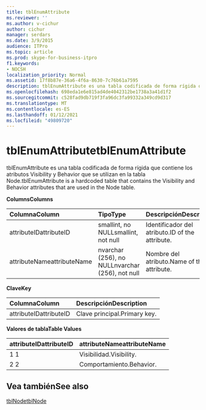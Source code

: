 ```yaml
---
title: tblEnumAttribute
ms.reviewer: ''
ms.author: v-cichur
author: cichur
manager: serdars
ms.date: 3/9/2015
audience: ITPro
ms.topic: article
ms.prod: skype-for-business-itpro
f1.keywords:
- NOCSH
localization_priority: Normal
ms.assetid: 17f8b87e-36a6-4f6a-8630-7c76b61a7595
description: tblEnumAttribute es una tabla codificada de forma rígida que contiene los atributos Visibility y Behavior que se utilizan en la tabla Node.
ms.openlocfilehash: 698eda1e6e815ad4de4042312be1738a3a41d1f2
ms.sourcegitcommit: c528fad9db719f3fa96dc3fa99332a349cd9d317
ms.translationtype: MT
ms.contentlocale: es-ES
ms.lasthandoff: 01/12/2021
ms.locfileid: "49809720"
---
```

# <a name="tblenumattribute"></a><span data-ttu-id="df7a2-103">tblEnumAttribute</span><span class="sxs-lookup"><span data-stu-id="df7a2-103">tblEnumAttribute</span></span>
 
<span data-ttu-id="df7a2-104">tblEnumAttribute es una tabla codificada de forma rígida que contiene los atributos Visibility y Behavior que se utilizan en la tabla Node.</span><span class="sxs-lookup"><span data-stu-id="df7a2-104">tblEnumAttribute is a hardcoded table that contains the Visibility and Behavior attributes that are used in the Node table.</span></span>
  
<span data-ttu-id="df7a2-105">**Columns**</span><span class="sxs-lookup"><span data-stu-id="df7a2-105">**Columns**</span></span>

|<span data-ttu-id="df7a2-106">**Columna**</span><span class="sxs-lookup"><span data-stu-id="df7a2-106">**Column**</span></span>|<span data-ttu-id="df7a2-107">**Tipo**</span><span class="sxs-lookup"><span data-stu-id="df7a2-107">**Type**</span></span>|<span data-ttu-id="df7a2-108">**Descripción**</span><span class="sxs-lookup"><span data-stu-id="df7a2-108">**Description**</span></span>|
|:-----|:-----|:-----|
|<span data-ttu-id="df7a2-109">attributeID</span><span class="sxs-lookup"><span data-stu-id="df7a2-109">attributeID</span></span>  <br/> |<span data-ttu-id="df7a2-110">smallint, no NULL</span><span class="sxs-lookup"><span data-stu-id="df7a2-110">smallint, not null</span></span>  <br/> |<span data-ttu-id="df7a2-111">Identificador del atributo.</span><span class="sxs-lookup"><span data-stu-id="df7a2-111">ID of the attribute.</span></span>  <br/> |
|<span data-ttu-id="df7a2-112">attributeName</span><span class="sxs-lookup"><span data-stu-id="df7a2-112">attributeName</span></span>  <br/> |<span data-ttu-id="df7a2-113">nvarchar (256), no NULL</span><span class="sxs-lookup"><span data-stu-id="df7a2-113">nvarchar (256), not null</span></span>  <br/> |<span data-ttu-id="df7a2-114">Nombre del atributo.</span><span class="sxs-lookup"><span data-stu-id="df7a2-114">Name of the attribute.</span></span>  <br/> |
   
<span data-ttu-id="df7a2-115">**Clave**</span><span class="sxs-lookup"><span data-stu-id="df7a2-115">**Key**</span></span>

|<span data-ttu-id="df7a2-116">**Columna**</span><span class="sxs-lookup"><span data-stu-id="df7a2-116">**Column**</span></span>|<span data-ttu-id="df7a2-117">**Descripción**</span><span class="sxs-lookup"><span data-stu-id="df7a2-117">**Description**</span></span>|
|:-----|:-----|
|<span data-ttu-id="df7a2-118">attributeID</span><span class="sxs-lookup"><span data-stu-id="df7a2-118">attributeID</span></span>  <br/> |<span data-ttu-id="df7a2-119">Clave principal.</span><span class="sxs-lookup"><span data-stu-id="df7a2-119">Primary key.</span></span>  <br/> |
   
<span data-ttu-id="df7a2-120">**Valores de tabla**</span><span class="sxs-lookup"><span data-stu-id="df7a2-120">**Table Values**</span></span>

|<span data-ttu-id="df7a2-121">**attributeID**</span><span class="sxs-lookup"><span data-stu-id="df7a2-121">**attributeID**</span></span>|<span data-ttu-id="df7a2-122">**attributeName**</span><span class="sxs-lookup"><span data-stu-id="df7a2-122">**attributeName**</span></span>|
|:-----|:-----|
|<span data-ttu-id="df7a2-123">1 </span><span class="sxs-lookup"><span data-stu-id="df7a2-123">1</span></span>  <br/> |<span data-ttu-id="df7a2-124">Visibilidad.</span><span class="sxs-lookup"><span data-stu-id="df7a2-124">Visibility.</span></span>  <br/> |
|<span data-ttu-id="df7a2-125">2 </span><span class="sxs-lookup"><span data-stu-id="df7a2-125">2</span></span>  <br/> |<span data-ttu-id="df7a2-126">Comportamiento.</span><span class="sxs-lookup"><span data-stu-id="df7a2-126">Behavior.</span></span>  <br/> |
   
## <a name="see-also"></a><span data-ttu-id="df7a2-127">Vea también</span><span class="sxs-lookup"><span data-stu-id="df7a2-127">See also</span></span>

[<span data-ttu-id="df7a2-128">tblNode</span><span class="sxs-lookup"><span data-stu-id="df7a2-128">tblNode</span></span>](tblnode.md)
